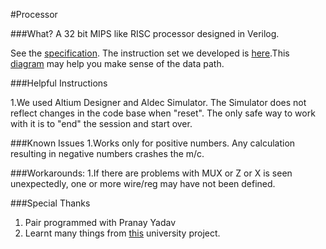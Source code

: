 #Processor

###What?
A 32 bit MIPS like RISC processor designed in Verilog.

See the [specification](https://drive.google.com/file/d/0Bx2xB4tUaZHBaU5zR29ocWd2RVU/view?usp=sharing). The instruction set we developed is [here](https://drive.google.com/file/d/0Bx2xB4tUaZHBTEEzc0V0UUVmN3c/view?usp=sharing).This [diagram](https://drive.google.com/file/d/0Bx2xB4tUaZHBYUNQemJJU1FCYU0/view?usp=sharing) may help you make sense of the data path.

###Helpful Instructions

1.We used Altium Designer and Aldec Simulator. The Simulator does not reflect changes in the code base when "reset". The only safe way to work with it is to "end" the session and start over.

###Known Issues
1.Works only for positive numbers. Any calculation resulting in negative numbers crashes the m/c.

###Workarounds:
1.If there are problems with MUX or Z or X is seen unexpectedly, one or more wire/reg may have not been defined.

###Special Thanks
1. Pair programmed with Pranay Yadav
2. Learnt many things from [this](https://github.com/alanachtenberg/CSCE-350/tree/master/Project%202) university project.

